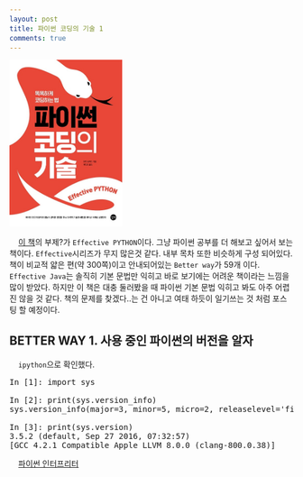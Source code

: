 ```yaml
---
layout: post
title: 파이썬 코딩의 기술 1
comments: true
---
```

<img src="/images/effective_python_book.jpg" alt="클린 코드를 위한 테스트 주도 개발" style="width: 200px; margin-left: auto; margin-right: auto; "/>

&nbsp;&nbsp;&nbsp; [이 책](http://www.kyobobook.co.kr/product/detailViewKor.laf?ejkGb=KOR&mallGb=KOR&barcode=9791186978825&orderClick=LEA&Kc=)의 부제?가 `Effective PYTHON`이다. 그냥 파이썬 공부를 더 해보고 싶어서 보는 책이다. `Effective`시리즈가 무지 많은것 같다. 내부 목차 또한 비슷하게 구성 되어있다. 책이 비교적 얇은 편(약 300쪽)이고 안내되어있는 `Better way`가 59개 이다. `Effective Java`는 솔직히 기본 문법만 익히고 바로 보기에는 어려운 책이라는 느낌을 많이 받았다. 하지만 이 책은 대충 둘러봤을 때 파이썬 기본 문법 익히고 봐도 아주 어렵진 않을 것 같다. 책의 문제를 찾겠다..는 건 아니고 여태 하듯이 일기쓰는 것 처럼 포스팅 할 예정이다.

## **BETTER WAY 1. 사용 중인 파이썬의 버전을 알자**
&nbsp;&nbsp;&nbsp; `ipython`으로 확인했다.
<pre>In [1]: import sys

In [2]: print(sys.version_info)
sys.version_info(major=3, minor=5, micro=2, releaselevel='final', serial=0)

In [3]: print(sys.version)
3.5.2 (default, Sep 27 2016, 07:32:57)
[GCC 4.2.1 Compatible Apple LLVM 8.0.0 (clang-800.0.38)]</pre>

&nbsp;&nbsp;&nbsp; [파이썬 인터프리터](http://khanrc.tistory.com/entry/%EB%8B%A4%EC%96%91%ED%95%9C-Python%EB%93%A4)
